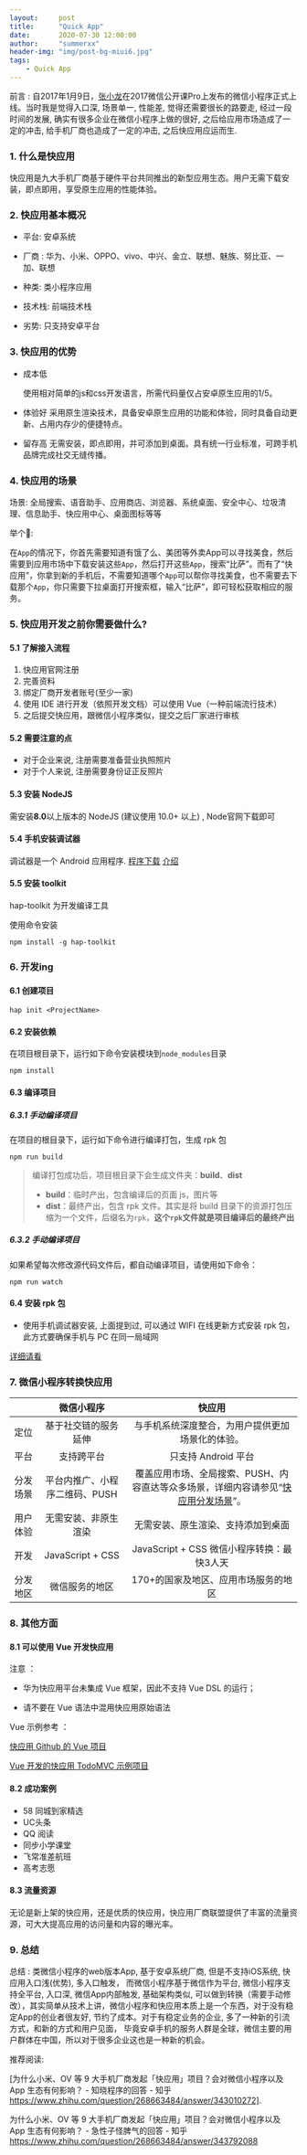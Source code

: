 ```yaml
---
layout:     post
title:      "Quick App"
date:       2020-07-30 12:00:00
author:     "summerxx"
header-img: "img/post-bg-miui6.jpg"
tags:
    - Quick App
---
```



前言 : 自2017年1月9日，[张小龙](https://baike.baidu.com/item/张小龙/24795)在2017微信公开课Pro上发布的微信小程序正式上线。当时我是觉得入口深, 场景单一, 性能差, 觉得还需要很长的路要走, 经过一段时间的发展, 确实有很多企业在微信小程序上做的很好, 之后给应用市场造成了一定的冲击, 给手机厂商也造成了一定的冲击, 之后快应用应运而生.

<!-- more -->

### 1. 什么是快应用

快应用是九大手机厂商基于硬件平台共同推出的新型应用生态。用户无需下载安装，即点即用，享受原生应用的性能体验。

### 2. 快应用基本概况

- 平台:  安卓系统

- 厂商 : 华为、小米、OPPO、vivo、中兴、金立、联想、魅族、努比亚、一加、联想
- 种类:  类小程序应用
- 技术栈: 前端技术栈
- 劣势: 只支持安卓平台

### 3. 快应用的优势

- 成本低

  使用相对简单的js和css开发语言，所需代码量仅占安卓原生应用的1/5。

- 体验好
  采用原生渲染技术，具备安卓原生应用的功能和体验，同时具备自动更新、占用内存少的便捷特点。

- 留存高
  无需安装，即点即用，并可添加到桌面。具有统一行业标准，可跨手机品牌完成社交无缝传播。

### 4. 快应用的场景

场景: 全局搜索、语音助手、应用商店、浏览器、系统桌面、安全中心、垃圾清理、信息助手、快应用中心、桌面图标等等

举个🌰: 

在`App`的情况下，你首先需要知道有饿了么、美团等外卖App可以寻找美食，然后需要到应用市场中下载安装这些`App`，然后打开这些`App`，搜索“比萨”。而有了“快应用”，你拿到新的手机后，不需要知道哪个`App`可以帮你寻找美食，也不需要去下载那个`App`，你只需要下拉桌面打开搜索框，输入“比萨”，即可轻松获取相应的服务。

### 5. 快应用开发之前你需要做什么?

#### 5.1 了解接入流程

1. 快应用官网注册
2. 完善资料
3. 绑定厂商开发者账号(至少一家)
4. 使用 IDE 进行开发（依照开发文档）可以使用 Vue（一种前端流行技术）
5. 之后提交快应用，跟微信小程序类似，提交之后厂家进行审核

#### 5.2 需要注意的点

- 对于企业来说, 注册需要准备营业执照照片
- 对于个人来说, 注册需要身份证正反照片

#### 5.3 安装 NodeJS

需安装**8.0**以上版本的 NodeJS (建议使用 10.0+ 以上) , Node官网下载即可

#### 5.4 手机安装调试器

调试器是一个 Android 应用程序.  [程序下载](https://www.quickapp.cn/docCenter/post/69) [介绍](https://doc.quickapp.cn/tutorial/overview/use-command.html#安装环境)

#### 5.5 安装 toolkit

hap-toolkit 为开发编译工具

使用命令安装

```
npm install -g hap-toolkit
```

### 6. 开发ing

#### 6.1 创建项目

```
hap init <ProjectName>
```

#### 6.2 安装依赖

在项目根目录下，运行如下命令安装模块到`node_modules`目录

```
npm install
```

#### 6.3 编译项目

##### 6.3.1 手动编译项目

在项目的根目录下，运行如下命令进行编译打包，生成 rpk 包

```
npm run build
```

> 编译打包成功后，项目根目录下会生成文件夹：**build**、**dist**
>
> - **build**：临时产出，包含编译后的页面 js，图片等
> - **dist**：最终产出，包含 rpk 文件。其实是将 build 目录下的资源打包压缩为一个文件，后缀名为`rpk`，**这个`rpk`文件就是项目编译后的最终产出**

##### 6.3.2 手动编译项目

如果希望每次修改源代码文件后，都自动编译项目，请使用如下命令：

```
npm run watch
```

#### 6.4 安装 rpk 包

- 使用手机调试器安装, 上面提到过, 可以通过 WIFI 在线更新方式安装 rpk 包，此方式要确保手机与 PC 在同一局域网

[详细请看](https://doc.quickapp.cn/tutorial/overview/use-command.html#安装-rpk-包)



### 7. 微信小程序转换快应用

|          |           微信小程序           |                            快应用                            |
| :------: | :----------------------------: | :----------------------------------------------------------: |
|   定位   |      基于社交链的服务延伸      |       与手机系统深度整合，为用户提供更加场景化的体验。       |
|   平台   |           支持跨平台           |                     只支持 Android 平台                      |
| 分发场景 | 平台内推广、小程序二维码、PUSH | 覆盖应用市场、全局搜索、PUSH、内容直达等众多场景，详细内容请参见“[快应用分发场景](https://developer.huawei.com/consumer/cn/doc/development/quickApp-Guides/quickapp-scenario)”。 |
| 用户体验 |      无需安装、非原生渲染      |              无需安装、原生渲染、支持添加到桌面              |
|   开发   |        JavaScript + CSS        |          JavaScript + CSS 微信小程序转换：最快3人天          |
| 分发地区 |         微信服务的地区         |             170+的国家及地区、应用市场服务的地区             |

### 8. 其他方面

#### 8.1 可以使用 Vue 开发快应用

注意 ： 

- 华为快应用平台未集成 Vue 框架，因此不支持 Vue DSL 的运行；

- 请不要在 Vue 语法中混用快应用原始语法

Vue 示例参考 ： 

[快应用 Github 的 Vue 项目](https://github.com/quickappcn/quickapp-dsl-vue)

[Vue 开发的快应用 TodoMVC 示例项目](https://github.com/quickappcn/todomvc-vue)

#### 8.2 成功案例

- 58 同城到家精选
- UC头条
- QQ 阅读
- 同步小学课堂
- 飞常准差航班
- 高考志愿

#### 8.3 流量资源

无论是新上架的快应用，还是优质的快应用，快应用厂商联盟提供了丰富的流量资源，可大大提高应用的访问量和内容的曝光率。



### 9. 总结

总结 : 类微信小程序的web版本App, 基于安卓系统厂商, 但是不支持iOS系统, 快应用入口浅(优势), 多入口触发， 而微信小程序基于微信作为平台, 微信小程序支持全平台, 入口深, 微信App内部触发, 基础架构类似, 可以做到转换（需要手动修改），其实简单从技术上讲，微信小程序和快应用本质上是一个东西，对于没有稳定App的创业者很友好, 节约了成本。对于有稳定业务的企业,  多了一种新的引流方式，和新的方式和用户见面， 毕竟安卓手机的服务人群是全球，微信主要的用户群体在中国，所以对于很多企业这也是一种新的机会。



推荐阅读: 

[为什么小米、OV 等 9 大手机厂商发起「快应用」项目？会对微信小程序以及 App 生态有何影响？ - 知晓程序的回答 - 知乎 https://www.zhihu.com/question/268663484/answer/343010272].

为什么小米、OV 等 9 大手机厂商发起「快应用」项目？会对微信小程序以及  App 生态有何影响？ - 急性子怪脾气的回答 - 知乎 https://www.zhihu.com/question/268663484/answer/343792088